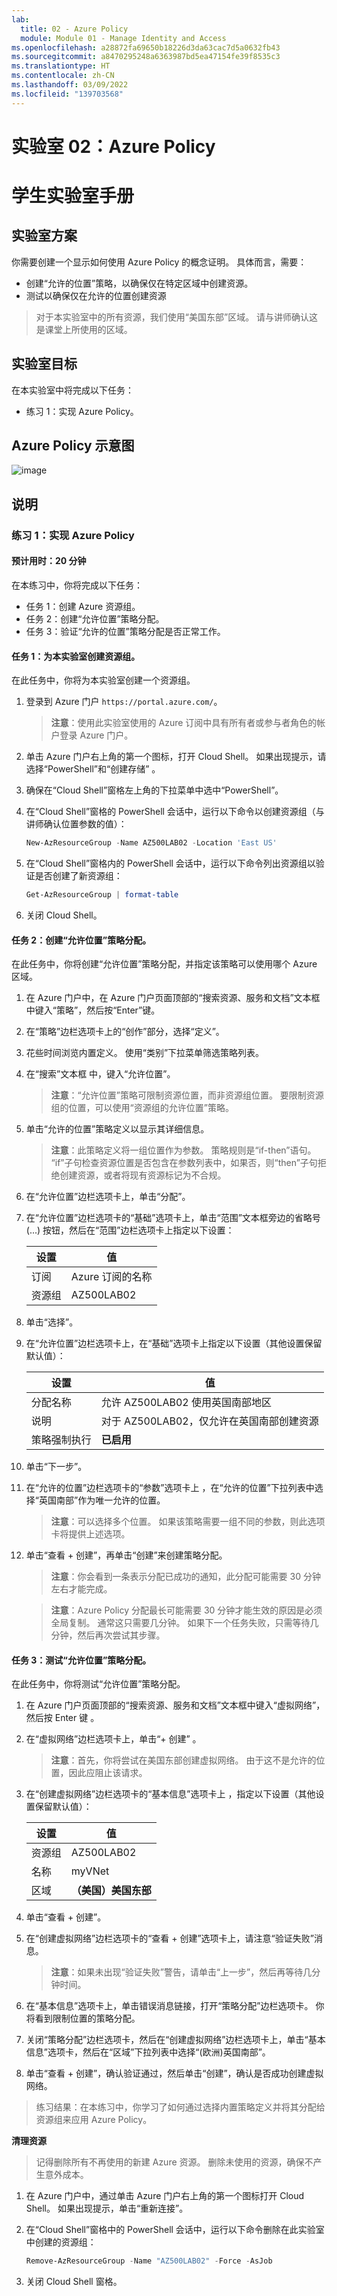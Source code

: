 ```yaml
---
lab:
  title: 02 - Azure Policy
  module: Module 01 - Manage Identity and Access
ms.openlocfilehash: a28872fa69650b18226d3da63cac7d5a0632fb43
ms.sourcegitcommit: a8470295248a6363987bd5ea47154fe39f8535c3
ms.translationtype: HT
ms.contentlocale: zh-CN
ms.lasthandoff: 03/09/2022
ms.locfileid: "139703568"
---
```

# <a name="lab-02-azure-policy"></a>实验室 02：Azure Policy
# <a name="student-lab-manual"></a>学生实验室手册

## <a name="lab-scenario"></a>实验室方案

你需要创建一个显示如何使用 Azure Policy 的概念证明。 具体而言，需要：

- 创建“允许的位置”策略，以确保仅在特定区域中创建资源。
- 测试以确保仅在允许的位置创建资源

> 对于本实验室中的所有资源，我们使用“美国东部”区域。 请与讲师确认这是课堂上所使用的区域。 

## <a name="lab-objectives"></a>实验室目标

在本实验室中将完成以下任务：

- 练习 1：实现 Azure Policy。 

## <a name="azure-policy-diagram"></a>Azure Policy 示意图

![image](https://user-images.githubusercontent.com/91347931/157511920-19c1f06c-86bd-440d-80ac-d96aa27aefff.png)

## <a name="instructions"></a>说明

### <a name="exercise-1-implement-azure-policy"></a>练习 1：实现 Azure Policy

#### <a name="estimated-timing-20-minutes"></a>预计用时：20 分钟

在本练习中，你将完成以下任务：

- 任务 1：创建 Azure 资源组。 
- 任务 2：创建“允许位置”策略分配。
- 任务 3：验证“允许的位置”策略分配是否正常工作。 

#### <a name="task-1-create-a-resource-group-for-the-lab"></a>任务 1：为本实验室创建资源组。 

在此任务中，你将为本实验室创建一个资源组。 

1. 登录到 Azure 门户 `https://portal.azure.com/`。

    >**注意**：使用此实验室使用的 Azure 订阅中具有所有者或参与者角色的帐户登录 Azure 门户。

1. 单击 Azure 门户右上角的第一个图标，打开 Cloud Shell。 如果出现提示，请选择“PowerShell”和“创建存储” 。

1. 确保在“Cloud Shell”窗格左上角的下拉菜单中选中“PowerShell”。

1. 在“Cloud Shell”窗格的 PowerShell 会话中，运行以下命令以创建资源组（与讲师确认位置参数的值）：

    ```powershell
    New-AzResourceGroup -Name AZ500LAB02 -Location 'East US'
    ```

1. 在“Cloud Shell”窗格内的 PowerShell 会话中，运行以下命令列出资源组以验证是否创建了新资源组：

    ```powershell
    Get-AzResourceGroup | format-table
    ```

1. 关闭 Cloud Shell。

#### <a name="task-2-create-an-allowed-locations-policy-assignment"></a>任务 2：创建“允许位置”策略分配。

在此任务中，你将创建“允许位置”策略分配，并指定该策略可以使用哪个 Azure 区域。 

1. 在 Azure 门户中，在 Azure 门户页面顶部的“搜索资源、服务和文档”文本框中键入“策略”，然后按“Enter”键。

1. 在“策略”边栏选项卡上的“创作”部分，选择“定义”。

1. 花些时间浏览内置定义。 使用“类别”下拉菜单筛选策略列表。

1. 在“搜索”文本框 中，键入“允许位置”。 

   >**注意**：“允许位置”策略可限制资源位置，而非资源组位置。 要限制资源组的位置，可以使用“资源组的允许位置”策略。

1. 单击“允许的位置”策略定义以显示其详细信息。 

   >**注意**：此策略定义将一组位置作为参数。 策略规则是“if-then”语句。 “if”子句检查资源位置是否包含在参数列表中，如果否，则“then”子句拒绝创建资源，或者将现有资源标记为不合规。

1. 在“允许位置”边栏选项卡上，单击“分配”。

1. 在“允许位置”边栏选项卡的“基础”选项卡上，单击“范围”文本框旁边的省略号 (...) 按钮，然后在“范围”边栏选项卡上指定以下设置：

   |设置|值|
   |---|---|
   |订阅|Azure 订阅的名称|
   |资源组|AZ500LAB02|

1. 单击“选择”。

1. 在“允许位置”边栏选项卡上，在“基础”选项卡上指定以下设置（其他设置保留默认值）：

   |设置|值|
   |---|---|
   |分配名称|允许 AZ500LAB02 使用英国南部地区|
   |说明|对于 AZ500LAB02，仅允许在英国南部创建资源|
   |策略强制执行|**已启用**|

1. 单击“下一步”。

1. 在“允许的位置”边栏选项卡的“参数”选项卡上 ，在“允许的位置”下拉列表中选择“英国南部”作为唯一允许的位置。 

   >**注意**：可以选择多个位置。 如果该策略需要一组不同的参数，则此选项卡将提供上述选项。 

1. 单击“查看 + 创建”，再单击“创建”来创建策略分配。 

   >**注意**：你会看到一条表示分配已成功的通知，此分配可能需要 30 分钟左右才能完成。

   >**注意**：Azure Policy 分配最长可能需要 30 分钟才能生效的原因是必须全局复制。 通常这只需要几分钟。  如果下一个任务失败，只需等待几分钟，然后再次尝试其步骤。

#### <a name="task-3-test-the-allowed-locations-policy-assignment"></a>任务 3：测试“允许位置”策略分配。

在此任务中，你将测试“允许位置”策略分配。 

1. 在 Azure 门户页面顶部的“搜索资源、服务和文档”文本框中键入“虚拟网络”，然后按 Enter 键  。

1. 在“虚拟网络”边栏选项卡上，单击“+ 创建” 。

   >**注意**：首先，你将尝试在美国东部创建虚拟网络。 由于这不是允许的位置，因此应阻止该请求。 

1. 在“创建虚拟网络”边栏选项卡的“基本信息”选项卡上 ，指定以下设置（其他设置保留默认值）：

    |设置|值|
    |---|---|
    |资源组|AZ500LAB02|
    |名称|myVNet|
    |区域|**（美国）美国东部**|

1. 单击“查看 + 创建”。 

1. 在“创建虚拟网络”边栏选项卡的“查看 + 创建”选项卡上，请注意“验证失败”消息。 

    > **注意**：如果未出现“验证失败”警告，请单击“上一步”，然后再等待几分钟时间。

1. 在“基本信息”选项卡上，单击错误消息链接，打开“策略分配”边栏选项卡。 你将看到限制位置的策略分配。

1. 关闭“策略分配”边栏选项卡，然后在“创建虚拟网络”边栏选项卡上，单击“基本信息”选项卡，然后在“区域”下拉列表中选择“(欧洲)英国南部”。

1. 单击“查看 + 创建”，确认验证通过，然后单击“创建”，确认是否成功创建虚拟网络。 

> 练习结果：在本练习中，你学习了如何通过选择内置策略定义并将其分配给资源组来应用 Azure Policy。

**清理资源**

> 记得删除所有不再使用的新建 Azure 资源。 删除未使用的资源，确保不产生意外成本。

1. 在 Azure 门户中，通过单击 Azure 门户右上角的第一个图标打开 Cloud Shell。 如果出现提示，单击“重新连接”。

1. 在“Cloud Shell”窗格中的 PowerShell 会话中，运行以下命令删除在此实验室中创建的资源组：
  
    ```powershell
    Remove-AzResourceGroup -Name "AZ500LAB02" -Force -AsJob
    ```

1.  关闭 Cloud Shell 窗格。 
